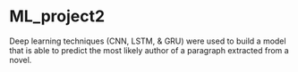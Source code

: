 # ML_project2
Deep learning techniques (CNN, LSTM, & GRU) were used to build a model that is able to predict the most likely author of a paragraph extracted from a novel.
